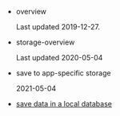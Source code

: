 - overview

    Last updated 2019-12-27.

- storage-overview

    Last updated 2020-05-04

- save to app-specific storage

   2021-05-04

- [save data in a local database]()